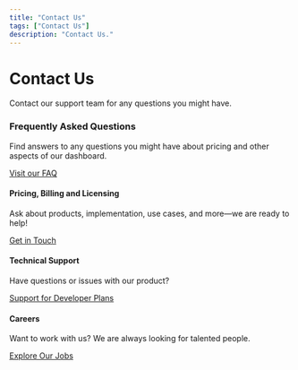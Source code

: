 ```yaml
---
title: "Contact Us"
tags: ["Contact Us"]
description: "Contact Us."
---
```


# Contact Us

Contact our support team for any questions you might have.


### Frequently Asked Questions

Find answers to any questions you might have about pricing and other aspects of our dashboard.

[Visit our FAQ](/pricing#faq)



#### Pricing, Billing and Licensing

Ask about products, implementation, use cases, and more—we are ready to help!

[Get in Touch](/contact-sales)


#### Technical Support

Have questions or issues with our product?

[Support for Developer Plans](https://loginradiusassist.freshdesk.com/customer/login)


#### Careers

Want to work with us? We are always looking for talented people.

[Explore Our Jobs](/careers/)

